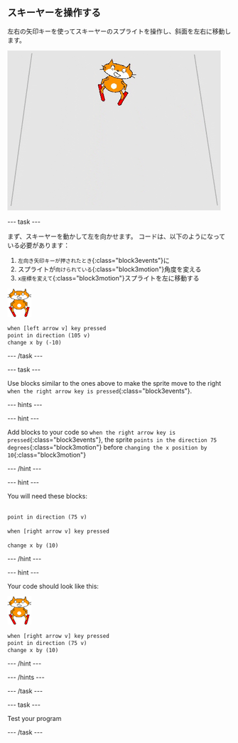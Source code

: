 ## スキーヤーを操作する

左右の矢印キーを使ってスキーヤーのスプライトを操作し、斜面を左右に移動します。

![スキーヤーの移動](images/skier_moving.gif)

--- task ---

まず、スキーヤーを動かして左を向かせます。 コードは、以下のようになっている必要があります：

1. `左向き矢印キーが押されたとき`{:class="block3events"}に
1. スプライトが`向けられている`{:class="block3motion"}角度を変える
1. `x座標を変えて`{:class="block3motion"}スプライトを左に移動する

![スキーヤーのスプライト](images/skier_sprite_small.png)

```blocks3
when [left arrow v] key pressed
point in direction (105 v)
change x by (-10)
```

--- /task ---

--- task ---

Use blocks similar to the ones above to make the sprite move to the right `when the right arrow key is pressed`{:class="block3events"}.

--- hints ---

--- hint ---

Add blocks to your code so `when the right arrow key is pressed`{:class="block3events"}, the sprite `points in the direction 75 degrees`{:class="block3motion"} before `changing the x position by 10`{:class="block3motion"}

--- /hint ---

--- hint ---

You will need these blocks:

```blocks3

point in direction (75 v)

when [right arrow v] key pressed

change x by (10)
```

--- /hint ---

--- hint ---

Your code should look like this:

![skier sprite](images/skier_sprite_small.png)

```blocks3
when [right arrow v] key pressed
point in direction (75 v)
change x by (10)
```

--- /hint ---

--- /hints ---

--- /task ---

--- task ---

Test your program

--- /task ---
